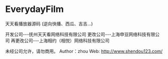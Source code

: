 # EverydayFilm
天天看播放器源码 (逆向快播、西瓜、吉吉…)

开发公司---抚州天天看网络科技有限公司
更改公司---上海申豆网络科技有限公司
再更改公司---上海相约（相悦）网络科技有限公司


未经公司允许，请勿商用。 Author：zhou Web: http://www.shendou123.com/
